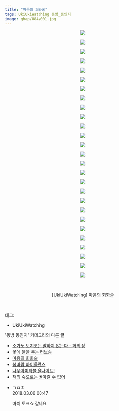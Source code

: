 ```yaml
---
title: "마음의 회화술"
tags: UkiUkiWatching 동방_동인지
image: ghap/884/001.jpg
---
```

<div class="article">
<p style="text-align: center; clear: none; float: none;"><img src="{{ site.nasurl }}/ghap/884/001.jpg"/></p>
<p style="text-align: center; clear: none; float: none;"><img src="{{ site.nasurl }}/ghap/884/002.jpg"/></p>
<p style="text-align: center; clear: none; float: none;"><img src="{{ site.nasurl }}/ghap/884/003.jpg"/></p>
<p style="text-align: center; clear: none; float: none;"><img src="{{ site.nasurl }}/ghap/884/004.jpg"/></p>
<p style="text-align: center; clear: none; float: none;"><img src="{{ site.nasurl }}/ghap/884/005.jpg"/></p>
<p style="text-align: center; clear: none; float: none;"><img src="{{ site.nasurl }}/ghap/884/006.jpg"/></p>
<p style="text-align: center; clear: none; float: none;"><img src="{{ site.nasurl }}/ghap/884/007.jpg"/></p>
<p style="text-align: center; clear: none; float: none;"><img src="{{ site.nasurl }}/ghap/884/008.jpg"/></p>
<p style="text-align: center; clear: none; float: none;"><img src="{{ site.nasurl }}/ghap/884/009.jpg"/></p>
<p style="text-align: center; clear: none; float: none;"><img src="{{ site.nasurl }}/ghap/884/010.jpg"/></p>
<p style="text-align: center; clear: none; float: none;"><img src="{{ site.nasurl }}/ghap/884/011.jpg"/></p>
<p style="text-align: center; clear: none; float: none;"><img src="{{ site.nasurl }}/ghap/884/012.jpg"/></p>
<p style="text-align: center; clear: none; float: none;"><img src="{{ site.nasurl }}/ghap/884/013.jpg"/></p>
<p style="text-align: center; clear: none; float: none;"><img src="{{ site.nasurl }}/ghap/884/014.jpg"/></p>
<p style="text-align: center; clear: none; float: none;"><img src="{{ site.nasurl }}/ghap/884/015.jpg"/></p>
<p style="text-align: center; clear: none; float: none;"><img src="{{ site.nasurl }}/ghap/884/016.jpg"/></p>
<p style="text-align: center; clear: none; float: none;"><img src="{{ site.nasurl }}/ghap/884/017.jpg"/></p>
<p style="text-align: center; clear: none; float: none;"><img src="{{ site.nasurl }}/ghap/884/018.jpg"/></p>
<p style="text-align: center; clear: none; float: none;"><img src="{{ site.nasurl }}/ghap/884/019.jpg"/></p>
<p style="text-align: center; clear: none; float: none;"><img src="{{ site.nasurl }}/ghap/884/020.jpg"/></p>
<p style="text-align: center; clear: none; float: none;"><img src="{{ site.nasurl }}/ghap/884/021.jpg"/></p>
<p style="text-align: center; clear: none; float: none;"><img src="{{ site.nasurl }}/ghap/884/022.jpg"/></p>
<p style="text-align: center; clear: none; float: none;"><img src="{{ site.nasurl }}/ghap/884/023.jpg"/></p>
<p style="text-align: center; clear: none; float: none;"><img src="{{ site.nasurl }}/ghap/884/024.jpg"/></p>
<p style="text-align: center; clear: none; float: none;"><img src="{{ site.nasurl }}/ghap/884/025.jpg"/></p>
<p style="text-align: center; clear: none; float: none;"><img src="{{ site.nasurl }}/ghap/884/026.jpg"/></p>
<p style="text-align: center; clear: none; float: none;"><img src="{{ site.nasurl }}/ghap/884/027.jpg"/></p>
<p style="text-align: center; clear: none; float: none;"><br/></p>
<p style="text-align: center; clear: none; float: none;">[UkiUkiWatching] 마음의 회화술</p>
<p><br/></p>
</div><div class="tagTrail">
<p>태그: </p>
<ul>
<li>UkiUkiWatching</li>
</ul>
</div><div class="another">
<p>'동방 동인지' 카테고리의 다른 글</p>
<ul>
<li><a href="/2016-07-16-ghap_887">소가노 토지코는 말하지 않는다 - 화의 장</a></li>
<li><a href="/2016-07-16-ghap_885">꽃에 물을 주는 러브송</a></li>
<li><a href="/2016-07-16-ghap_884">마음의 회화술</a></li>
<li><a href="/2016-07-15-ghap_883">봄바람 바이올런스</a></li>
<li><a href="/2016-07-15-ghap_881">나무아미타불 올나이트!</a></li>
<li><a href="/2016-07-15-ghap_880">책의 숲으로는 돌아갈 수 없어</a></li>
</ul>
</div><div class="cb_module cb_fluid">
<div class="cb_wrt cb_profile">
<div class="comment">
<ul>
<li class="cb_thumb_off" id="comment15213305">
<div class="cb_comment_area">
<div class="cb_info_area">
<div class="cb_section">
<span class="cb_nick_name">ㄱㅁㅎ</span>
</div>
<div class="cb_section">
<span class="cb_date">2018.03.06 00:47 </span>
</div>
</div>
<div class="cb_dsc_comment">
<p class="cb_dsc">
											마치 토크쇼 같네요
										</p>
</div>
</div></li>
</ul>
</div>
</div><!-- commentList close -->
</div>